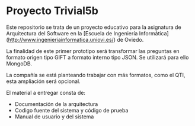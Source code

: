 Proyecto Trivial5b
===================

Este repositorio se trata de un proyecto educativo para la asignatura de Arquitectura del Software en la [Escuela de Ingeniería 
Informática] (http://www.ingenieriainformatica.uniovi.es/) de Oviedo.

La finalidad de este primer prototipo será transformar las preguntas en formato origen tipo GIFT a formato interno tipo JSON. Se utilizará para ello MongoDB. 

La compañía se está planteando trabajar con más formatos, como el QTI, esta ampliación será opcional.

El material a entregar consta de:

- Documentación de la arquitectura
- Codigo fuente del sistema y código de prueba
- Manual de usuario y del sistema
